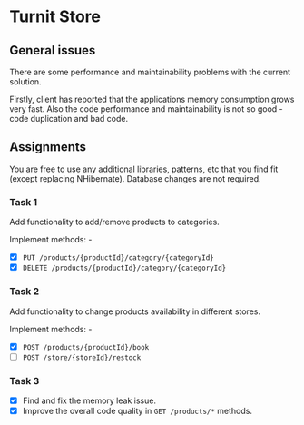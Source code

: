 # Turnit Store

## General issues

There are some performance and maintainability problems with the current solution.

Firstly, client has reported that the applications memory consumption grows very fast.
Also the code performance and maintainability is not so good - code duplication and bad code.

## Assignments

You are free to use any additional libraries, patterns, etc that you find fit (except replacing NHibernate). Database
changes are not required.

### Task 1

Add functionality to add/remove products to categories.

Implement methods: -

- [x] `PUT /products/{productId}/category/{categoryId}`
- [x] `DELETE /products/{productId}/category/{categoryId}`

### Task 2

Add functionality to change products availability in different stores.

Implement methods: -

- [x] `POST /products/{productId}/book`
- [ ] `POST /store/{storeId}/restock`

### Task 3

- [x] Find and fix the memory leak issue.
- [x] Improve the overall code quality in `GET /products/*` methods.